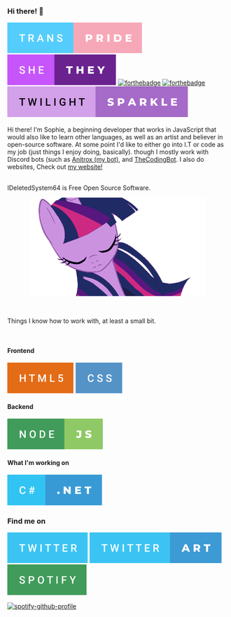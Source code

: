 ### Hi there! 👋
<!-- Badges -->
[![forthebadge](https://raw.githubusercontent.com/IDeletedSystem64/IDeletedSystem64/0b9606141800c429c8add5aae592fc3101f1702d/trans-pride.svg)](https://forthebadge.com)
[![forthebadge](https://raw.githubusercontent.com/IDeletedSystem64/IDeletedSystem64/1c9f302abb605657c9262dc8f37fa14b8d09c8c5/she-they.svg)](https://forthebadge.com)
[![forthebadge](https://forthebadge.com/images/badges/contains-tasty-spaghetti-code.svg)](https://forthebadge.com)
[![forthebadge](https://forthebadge.com/images/badges/0-percent-optimized.svg)](https://forthebadge.com) 
[![forthebadge](https://raw.githubusercontent.com/IDeletedSystem64/IDeletedSystem64/d77f7880df2b9c3e45bf736072f69158f527e1e0/twilight-sparkle.svg)](https://forthebadge.com)
<br>  
Hi there! I'm Sophie, a beginning developer that works in JavaScript that would also like to learn other languages, as well as an artist and believer in open-source software. At some point I'd like to either go into I.T or code as my job (just things I enjoy doing, basically). though I mostly work with Discord bots (such as [Anitrox (my bot)](https://github.com/ideletedsystem64/anitrox), and [TheCodingBot](https://github.com/TMC-Software/TheCodingBot). I also do websites, Check out [my website!](https://system64.neocities.org)

<br>
IDeletedSystem64 is Free Open Source Software. 
<p align=center>
  <img src=https://github.com/IDeletedSystem64/IDeletedSystem64/blob/main/profile/images/twilightsparkle.gif?raw=true>
</p>

<br>

Things I know how to work with, at least a small bit.

<br>

#### Frontend
[![forthebadge](https://raw.githubusercontent.com/IDeletedSystem64/IDeletedSystem64/1c9f302abb605657c9262dc8f37fa14b8d09c8c5/html5.svg)](https://forthebadge.com)
[![forthebadge](https://raw.githubusercontent.com/IDeletedSystem64/IDeletedSystem64/1c9f302abb605657c9262dc8f37fa14b8d09c8c5/css.svg)](https://forthebadge.com)
#### Backend
[![forthebadge](https://raw.githubusercontent.com/IDeletedSystem64/IDeletedSystem64/d77f7880df2b9c3e45bf736072f69158f527e1e0/node-js.svg)](https://forthebadge.com)
#### What I'm working on
[![forthebadge](https://raw.githubusercontent.com/IDeletedSystem64/IDeletedSystem64/a7b66b9ce6f9d316396a57460fa52510518b8c12/profile/images/chashtag.svg)](https://forthebadge.com)
<br>
### Find me on

[![forthebadge](https://raw.githubusercontent.com/IDeletedSystem64/IDeletedSystem64/a3b38522ba3f0d8def2f33b8960347972f78be00/twitter.svg)](https://twitter.com/IDeleteSystem64)
[![forthebadge](https://raw.githubusercontent.com/IDeletedSystem64/IDeletedSystem64/a3b38522ba3f0d8def2f33b8960347972f78be00/twitter-art.svg)](https://twitter.com/system64art)
[![forthebadge](https://raw.githubusercontent.com/IDeletedSystem64/IDeletedSystem64/a3b38522ba3f0d8def2f33b8960347972f78be00/spotify.svg)](https://open.spotify.com/user/w2kr77l67qtystmkuza8k2mcs)
<br>


[![spotify-github-profile](https://spotify-github-profile.vercel.app/api/view?uid=w2kr77l67qtystmkuza8k2mcs&cover_image=true&theme=natemoo-re&bar_color=53b14f&bar_color_cover=true)](https://github.com/kittinan/spotify-github-profile)


